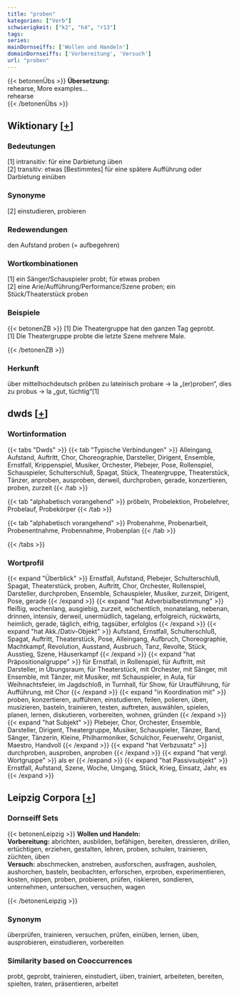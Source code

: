 ```yaml
---
title: "proben"
kategorien: ["Verb"]
schwierigkeit: ["k2", "h4", "r13"]
tags:
series:
mainDornseiffs: ['Wollen und Handeln']
domainDornseiffs: ['Vorbereitung', 'Versuch']
url: "proben"
---
```


{{< betonenÜbs >}}
**Übersetzung:**  
rehearse, More examples...  
rehearse  
{{< /betonenÜbs >}}

## Wiktionary [[+](https://de.wiktionary.org/wiki/proben)]

### Bedeutungen
[1] intransitiv: für eine Darbietung üben  
[2] transitiv: etwas [Bestimmtes] für eine spätere Aufführung oder Darbietung einüben  

### Synonyme
[2] einstudieren, probieren  

### Redewendungen
den Aufstand proben (= aufbegehren)  

### Wortkombinationen
[1] ein Sänger/Schauspieler probt; für etwas proben  
[2] eine Arie/Aufführung/Performance/Szene proben; ein Stück/Theaterstück proben  

### Beispiele
{{< betonenZB >}}
[1] Die Theatergruppe hat den ganzen Tag geprobt.  
[1] Die Theatergruppe probte die letzte Szene mehrere Male.  

{{< /betonenZB >}}
### Herkunft
über mittelhochdeutsch prōben zu lateinisch probare → la „(er)proben“, dies zu probus → la „gut, tüchtig“[1]  



## dwds [[+](https://www.dwds.de/wb/proben)]

### Wortinformation
{{< tabs "Dwds" >}}
{{< tab "Typische Verbindungen" >}}
Alleingang, Aufstand, Auftritt, Chor, Choreographie, Darsteller, Dirigent, Ensemble, Ernstfall, Krippenspiel, Musiker, Orchester, Plebejer, Pose, Rollenspiel, Schauspieler, Schulterschluß, Spagat, Stück, Theatergruppe, Theaterstück, Tänzer, anproben, ausproben, derweil, durchproben, gerade, konzertieren, proben, zurzeit
{{< /tab >}}

{{< tab "alphabetisch vorangehend" >}}
pröbeln, Probelektion, Probelehrer, Probelauf, Probekörper
{{< /tab >}}

{{< tab "alphabetisch vorangehend" >}}
Probenahme, Probenarbeit, Probenentnahme, Probennahme, Probenplan
{{< /tab >}}

{{< /tabs >}}

### Wortprofil
{{< expand "Überblick" >}} Ernstfall, Aufstand, Plebejer, Schulterschluß, Spagat, Theaterstück, proben, Auftritt, Chor, Orchester, Rollenspiel, Darsteller, durchproben, Ensemble, Schauspieler, Musiker, zurzeit, Dirigent, Pose, gerade {{< /expand >}}
{{< expand "hat Adverbialbestimmung" >}} fleißig, wochenlang, ausgiebig, zurzeit, wöchentlich, monatelang, nebenan, drinnen, intensiv, derweil, unermüdlich, tagelang, erfolgreich, rückwärts, heimlich, gerade, täglich, eifrig, tagsüber, erfolglos {{< /expand >}}
{{< expand "hat Akk./Dativ-Objekt" >}} Aufstand, Ernstfall, Schulterschluß, Spagat, Auftritt, Theaterstück, Pose, Alleingang, Aufbruch, Choreographie, Machtkampf, Revolution, Ausstand, Ausbruch, Tanz, Revolte, Stück, Ausstieg, Szene, Häuserkampf {{< /expand >}}
{{< expand "hat Präpositionalgruppe" >}} für Ernstfall, in Rollenspiel, für Auftritt, mit Darsteller, in Übungsraum, für Theaterstück, mit Orchester, mit Sänger, mit Ensemble, mit Tänzer, mit Musiker, mit Schauspieler, in Aula, für Weihnachtsfeier, im Jagdschloß, in Turnhall, für Show, für Uraufführung, für Aufführung, mit Chor {{< /expand >}}
{{< expand "in Koordination mit" >}} proben, konzertieren, aufführen, einstudieren, feilen, polieren, üben, musizieren, basteln, trainieren, testen, auftreten, auswählen, spielen, planen, lernen, diskutieren, vorbereiten, wohnen, gründen {{< /expand >}}
{{< expand "hat Subjekt" >}} Plebejer, Chor, Orchester, Ensemble, Darsteller, Dirigent, Theatergruppe, Musiker, Schauspieler, Tänzer, Band, Sänger, Tänzerin, Kleine, Philharmoniker, Schulchor, Feuerwehr, Organist, Maestro, Handvoll {{< /expand >}}
{{< expand "hat Verbzusatz" >}} durchproben, ausproben, anproben {{< /expand >}}
{{< expand "hat vergl. Wortgruppe" >}} als er {{< /expand >}}
{{< expand "hat Passivsubjekt" >}} Ernstfall, Aufstand, Szene, Woche, Umgang, Stück, Krieg, Einsatz, Jahr, es {{< /expand >}}

## Leipzig Corpora [[+](https://corpora.uni-leipzig.de/en/res?word=proben&corpusId=deu_newscrawl-public_2018)]

### Dornseiff Sets
{{< betonenLeipzig >}}
**Wollen und Handeln:**  
**Vorbereitung:** abrichten, ausbilden, befähigen, bereiten, dressieren, drillen, ertüchtigen, erziehen, gestalten, lehren, proben, schulen, trainieren, züchten, üben  
**Versuch:** abschmecken, anstreben, ausforschen, ausfragen, ausholen, aushorchen, basteln, beobachten, erforschen, erproben, experimentieren, kosten, nippen, proben, probieren, prüfen, riskieren, sondieren, unternehmen, untersuchen, versuchen, wagen  

{{< /betonenLeipzig >}}

### Synonym
überprüfen, trainieren, versuchen, prüfen, einüben, lernen, üben, ausprobieren, einstudieren, vorbereiten


### Similarity based on Cooccurrences
probt, geprobt, trainieren, einstudiert, üben, trainiert, arbeiteten, bereiten, spielten, traten, präsentieren, arbeitet

